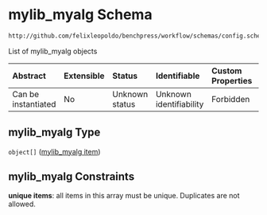 # mylib\_myalg Schema

```txt
http://github.com/felixleopoldo/benchpress/workflow/schemas/config.schema.json#/properties/resources/properties/structure_learning_algorithms/properties/mylib_myalg
```

List of mylib\_myalg objects

| Abstract            | Extensible | Status         | Identifiable            | Custom Properties | Additional Properties | Access Restrictions | Defined In                                                        |
| :------------------ | :--------- | :------------- | :---------------------- | :---------------- | :-------------------- | :------------------ | :---------------------------------------------------------------- |
| Can be instantiated | No         | Unknown status | Unknown identifiability | Forbidden         | Allowed               | none                | [config.schema.json\*](config.schema.json "open original schema") |

## mylib\_myalg Type

`object[]` ([mylib\_myalg item](config-definitions-mylib_myalg-item.md))

## mylib\_myalg Constraints

**unique items**: all items in this array must be unique. Duplicates are not allowed.
